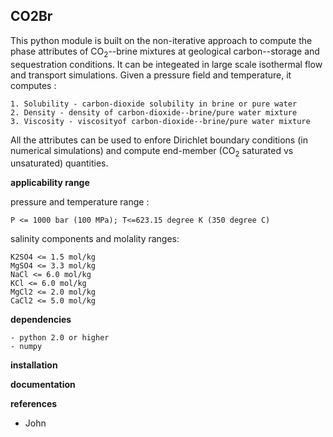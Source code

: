 ## **CO2Br**

This python module is built on the non-iterative approach to compute the phase attributes of $\mathrm{CO_2}$--brine mixtures at geological carbon--storage and sequestration conditions. It can be integeated in large scale isothermal flow and transport simulations. Given a pressure field and temperature, it computes :
```
1. Solubility - carbon-dioxide solubility in brine or pure water
2. Density - density of carbon-dioxide--brine/pure water mixture
3. Viscosity - viscosityof carbon-dioxide--brine/pure water mixture
```
All the attributes can be used to enfore Dirichlet boundary conditions (in numerical simulations) and compute end-member ($\mathrm{CO_2}$ saturated vs unsaturated) quantities.

**applicability range**

pressure and temperature range : 
```
P <= 1000 bar (100 MPa); T<=623.15 degree K (350 degree C)
```
salinity components and molality ranges: 
```
K2SO4 <= 1.5 mol/kg
MgSO4 <= 3.3 mol/kg
NaCl <= 6.0 mol/kg
KCl <= 6.0 mol/kg
MgCl2 <= 2.0 mol/kg
CaCl2 <= 5.0 mol/kg
```
**dependencies**
```
- python 2.0 or higher
- numpy
```

**installation**

**documentation**

**references**
* John
